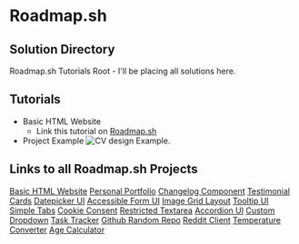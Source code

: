 # Roadmap.sh


## Solution Directory
Roadmap.sh Tutorials Root - I'll be placing all solutions here. 

## Tutorials 
 - Basic HTML Website 
   - Link this tutorial on [Roadmap.sh](https://roadmap.sh/projects/single-page-cv)
 - Project Example 
 ![CV design Example.](https://assets.roadmap.sh/guest/resume-template-zyl70.png)

 

## Links to all Roadmap.sh Projects
[Basic HTML Website](https://roadmap.sh/projects/basic-html-website)
[Personal Portfolio](https://roadmap.sh/projects/portfolio-website)
[Changelog Component](https://roadmap.sh/projects/changelog-component)
[Testimonial Cards](https://roadmap.sh/projects/testimonial-cards)
[Datepicker UI](https://roadmap.sh/projects/datepicker-ui)
[Accessible Form UI](https://roadmap.sh/projects/accessible-form-ui)
[Image Grid Layout](https://roadmap.sh/projects/image-grid)
[Tooltip UI](https://roadmap.sh/projects/tooltip-ui)
[Simple Tabs](https://roadmap.sh/projects/simple-tabs)
[Cookie Consent](https://roadmap.sh/projects/cookie-consent)
[Restricted Textarea](https://roadmap.sh/projects/restricted-textarea)
[Accordion UI](https://roadmap.sh/projects/accordion)
[Custom Dropdown](https://roadmap.sh/projects/custom-dropdown)
[Task Tracker](https://roadmap.sh/projects/task-tracker-js)
[Github Random Repo](https://roadmap.sh/projects/github-random-repo)
[Reddit Client](https://roadmap.sh/projects/reddit-client)
[Temperature Converter](https://roadmap.sh/projects/temperature-converter)
[Age Calculator](https://roadmap.sh/projects/age-calculator) 



